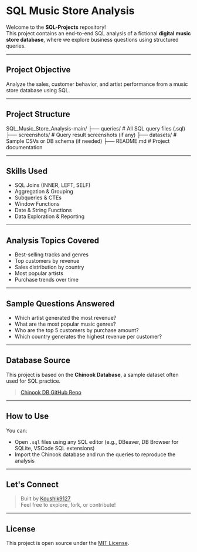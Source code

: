 # SQL Music Store Analysis

Welcome to the **SQL-Projects** repository!  
This project contains an end-to-end SQL analysis of a fictional **digital music store database**, where we explore business questions using structured queries.

---

## Project Objective

Analyze the sales, customer behavior, and artist performance from a music store database using SQL.

---

## Project Structure

SQL_Music_Store_Analysis-main/
├── queries/ # All SQL query files (.sql)
├── screenshots/ # Query result screenshots (if any)
├── datasets/ # Sample CSVs or DB schema (if needed)
├── README.md # Project documentation


---

## Skills Used

- SQL Joins (INNER, LEFT, SELF)
- Aggregation & Grouping
- Subqueries & CTEs
- Window Functions
- Date & String Functions
- Data Exploration & Reporting

---

## Analysis Topics Covered

- Best-selling tracks and genres
- Top customers by revenue
- Sales distribution by country
- Most popular artists
- Purchase trends over time

---

## Sample Questions Answered

- Which artist generated the most revenue?
- What are the most popular music genres?
- Who are the top 5 customers by purchase amount?
- Which country generates the highest revenue per customer?

---

## Database Source

This project is based on the **Chinook Database**, a sample dataset often used for SQL practice.

> [Chinook DB GitHub Repo](https://github.com/lerocha/chinook-database)

---

## How to Use

You can:
- Open `.sql` files using any SQL editor (e.g., DBeaver, DB Browser for SQLite, VSCode SQL extensions)
- Import the Chinook database and run the queries to reproduce the analysis

---

## Let's Connect

> Built by [Koushik9127](https://github.com/Koushik9127)  
> Feel free to explore, fork, or contribute!

---

## License

This project is open source under the [MIT License](LICENSE).
